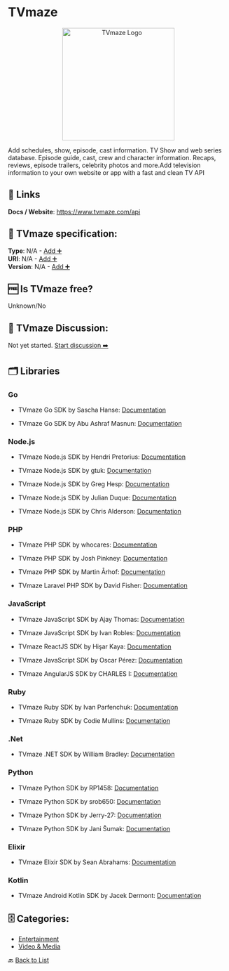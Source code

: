 # TVmaze
<p align="center">
    <img width="256" src="https://raw.githubusercontent.com/apis-list/apis-list/main/apis/tvmaze/logo_256x256.png" alt="TVmaze Logo"/>
</p>
Add schedules, show, episode, cast information. TV Show and web series database. Episode guide, cast, crew and character information. Recaps, reviews, episode trailers, celebrity photos and more.Add television information to your own website or app with a fast and clean TV API

##  🔗 Links
**Docs / Website**: https://www.tvmaze.com/api

## 🧬 TVmaze specification:
**Type**: N/A - [Add ➕](https://github.com/apis-list/apis-list/edit/main/apis-list.yaml)  
**URI**: N/A - [Add ➕](https://github.com/apis-list/apis-list/edit/main/apis-list.yaml)  
**Version**: N/A - [Add ➕](https://github.com/apis-list/apis-list/edit/main/apis-list.yaml)

## 🆓 Is TVmaze free?
 Unknown/No 

## 💬 TVmaze Discussion:
Not yet started. [Start discussion ➡️](https://github.com/apis-list/apis-list/discussions/new)

## 🗂️ Libraries
### Go
- TVmaze Go SDK by Sascha Hanse: [Documentation](https://github.com/knarz/gotvmaze)

- TVmaze Go SDK by Abu Ashraf Masnun: [Documentation](https://github.com/masnun/tvmaze)

### Node.js
- TVmaze Node.js SDK by Hendri Pretorius: [Documentation](https://github.com/pretorh/node-tvmaze-client)

- TVmaze Node.js SDK by gtuk: [Documentation](https://github.com/gtuk/tvmaze-api)

- TVmaze Node.js SDK by Greg Hesp: [Documentation](https://github.com/greghesp/tvmaze-node)

- TVmaze Node.js SDK by Julian Duque: [Documentation](https://github.com/julianduque/tv-maze)

- TVmaze Node.js SDK by Chris Alderson: [Documentation](https://github.com/ChrisAlderson/tvmaze-api-pt)

### PHP
- TVmaze PHP SDK by whocares: [Documentation](https://github.com/whocares-openscene/TVMaze-php)

- TVmaze PHP SDK by Josh Pinkney: [Documentation](https://github.com/JPinkney/TVMaze-PHP-API-Wrapper)

- TVmaze PHP SDK by Martin Århof: [Documentation](https://github.com/lsv/tvmazeapi)

- TVmaze Laravel PHP SDK by David Fisher: [Documentation](https://github.com/davidfisher24/tv-show-api)

### JavaScript
- TVmaze JavaScript SDK by Ajay Thomas: [Documentation](https://github.com/ajaythomas123/tvmaze-js-wrapper)

- TVmaze JavaScript SDK by Ivan Robles: [Documentation](https://github.com/Sharmaz/tv-shows)

- TVmaze ReactJS SDK by Hişar Kaya: [Documentation](https://github.com/hisarkaya/tvmaze)

- TVmaze JavaScript SDK by Oscar Pérez: [Documentation](https://github.com/omiguelperez/tv-maze)

- TVmaze AngularJS SDK by CHARLES I: [Documentation](https://github.com/Lepkele/AngularJS-TVwatcher)

### Ruby
- TVmaze Ruby SDK by Ivan Parfenchuk: [Documentation](https://github.com/uson1x/tvmaze)

- TVmaze Ruby SDK by Codie Mullins: [Documentation](https://github.com/codiemullins/tvmaze-api)

### .Net
- TVmaze .NET SDK by William Bradley: [Documentation](https://github.com/WilliamABradley/TVMazeSharp)

### Python
- TVmaze Python SDK by RP1458: [Documentation](https://github.com/robertopauletto/tvmaze_wrapper)

- TVmaze Python SDK by srob650: [Documentation](https://github.com/srob650/pytvmaze)

- TVmaze Python SDK by Jerry-27: [Documentation](https://github.com/Jerry-27/TVMaze)

- TVmaze Python SDK by Jani Šumak: [Documentation](https://github.com/dasdachs/tvmaze-py)

### Elixir
- TVmaze Elixir SDK by Sean Abrahams: [Documentation](https://github.com/seanabrahams/tv)

### Kotlin
- TVmaze Android Kotlin SDK by Jacek Dermont: [Documentation](https://github.com/jdermont/TVMazeApiClient)


## 🗄️ Categories:
- [Entertainment](https://github.com/apis-list/apis-list#entertainment-)
- [Video & Media](https://github.com/apis-list/apis-list#video--media-)

🔙  [Back to List](https://github.com/apis-list/apis-list)
